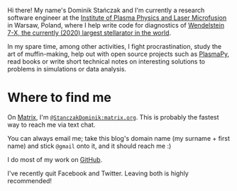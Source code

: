 <!--
.. title: About
.. slug: about
.. date: 2017-06-30 11:58:23 UTC+02:00
.. tags: 
.. category: 
.. link: 
.. description: 
.. type: text
-->

Hi there! My name's Dominik Stańczak and I'm currently a research software
engineer at the [Institute of Plasma Physics and Laser
Microfusion](https://www.ifpilm.pl/en) in Warsaw, Poland, where I help write
code for diagnostics of [Wendelstein 7-X, the currently (2020) largest stellarator in
the world](https://en.wikipedia.org/wiki/Wendelstein_7-X).

In my spare time, among other activities, I fight procrastination, study the art of
muffin-making, help out with open source projects such as
[PlasmaPy](http://plasmapy.org/), read books or write short technical notes on
interesting solutions to problems in simulations or data analysis.

# Where to find me

On [Matrix](https://matrix.to/#/@StanczakDominik:matrix.org), I'm
[`@StanczakDominik:matrix.org`](https://matrix.to/#/@StanczakDominik:matrix.org).
This is probably the fastest way to reach me via text chat.

You can always email me; take this blog's domain name (my surname + first name)
and stick `@gmail` onto it, and it should reach me :)

I do most of my work on [GitHub](https://github.com/StanczakDominik).

I've recently quit Facebook and Twitter. Leaving both is highly recommended!
